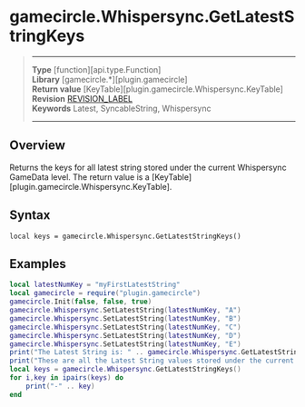 # gamecircle.Whispersync.GetLatestStringKeys

> --------------------- ------------------------------------------------------------------------------------------
> __Type__              [function][api.type.Function]  
> __Library__           [gamecircle.*][plugin.gamecircle]  
> __Return value__      [KeyTable][plugin.gamecircle.Whispersync.KeyTable]  
> __Revision__          [REVISION_LABEL](REVISION_URL)  
> __Keywords__          Latest, SyncableString, Whispersync  
> --------------------- ------------------------------------------------------------------------------------------


## Overview
Returns the keys for all latest string stored under the current Whispersync GameData level. The return value is a [KeyTable][plugin.gamecircle.Whispersync.KeyTable].


## Syntax
	local keys = gamecircle.Whispersync.GetLatestStringKeys()
	
## Examples

``````lua  
local latestNumKey = "myFirstLatestString"  
local gamecircle = require("plugin.gamecircle")  
gamecircle.Init(false, false, true)  
gamecircle.Whispersync.SetLatestString(latestNumKey, "A")
gamecircle.Whispersync.SetLatestString(latestNumKey, "B") 
gamecircle.Whispersync.SetLatestString(latestNumKey, "C")
gamecircle.Whispersync.SetLatestString(latestNumKey, "D") 
gamecircle.Whispersync.SetLatestString(latestNumKey, "E") 
print("The Latest String is: " .. gamecircle.Whispersync.GetLatestString(latestNumKey, "INT").value)  
print("These are all the Latest String values stored under the current GameData set of Whispersync.")  
local keys = gamecircle.Whispersync.GetLatestStringKeys()  
for i,key in ipairs(keys) do   
	print("-" .. key)  
end  
``````
